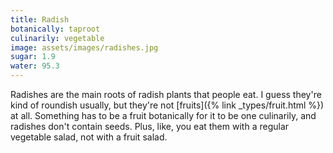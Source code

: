```yaml
---
title: Radish
botanically: taproot
culinarily: vegetable
image: assets/images/radishes.jpg
sugar: 1.9
water: 95.3
---
```

Radishes are the main roots of radish plants that people eat. I guess they're kind of roundish usually, but they're not [fruits]({% link _types/fruit.html %}) at all. Something has to be a fruit botanically for it to be one culinarily, and radishes don't contain seeds. Plus, like, you eat them with a regular vegetable salad, not with a fruit salad.